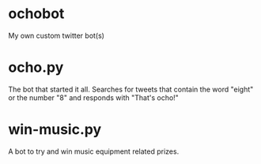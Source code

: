 # ochobot
My own custom twitter bot(s)

# ocho.py
The bot that started it all.
Searches for tweets that contain the word "eight" or the number "8" and responds with "That's ocho!"

# win-music.py
A bot to try and win music equipment related prizes.
